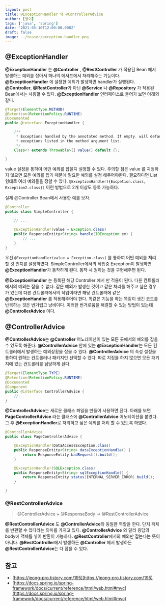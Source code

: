 ```yaml
---
layout: post
title: @ExceptionHandler 와 @ControllerAdvice
author: [영이]
tags: ['java', 'spring']
date: "2021-05-10T12:00:00.000Z"
draft: false
image: ../teaser/exception-handler.png
---
```


## @ExceptionHandler

**@ExceptionHandler** 는 **@Controller** , **@RestController** 가 적용된 Bean 에서 발생하는 예외를 잡아서 하나의 메서드에서 처리해주는 기능이다. **@ExceptiionHandler** 에 설정한 예외가 발생하면 handler가 실행된다. **@Controller**, **@RestController**가 아닌 **@Service** 나 **@Repository** 가 적용된 Bean에서는 사용할 수 없다. **@ExceptionHandler** 인터페이스로 들어가 보면 아래와 같다.

```java
@Target(ElementType.METHOD)
@Retention(RetentionPolicy.RUNTIME)
@Documented
public @interface ExceptionHandler {

	/**
	 * Exceptions handled by the annotated method. If empty, will default to any
	 * exceptions listed in the method argument list.
	 */
	Class<? extends Throwable>[] value() default {};

}
```

value 설정을 통하여 어떤 예외를 잡을지 설정할 수 있다. 주의할 점은 value 를 지정하지 않으면 모든 예외를 잡기 때문에 필요한 예외를 설정 해주어야한다. 필요하다면 List형태로 여러 예외들을 정할 수 있다. `@ExceptionHandler({Excpetion.class, Exception2.class})` 이런 방법으로 2개 이상도 등록 가능하다.

실제 @Controller Bean에서 사용한 예를 보자.

```java
@Controller
public class SimpleController {

    // ...

    @ExceptionHandler(value = Exception.class)
    public ResponseEntity<String> handle(IOException ex) {
        // ...
    }
}
```

우선 `@ExceptionHandler(value = Exception.class)` 를 통하여 어떤 예외를 처리 할 것 인지를 설정하였다. SimpleController에서의 작업중 Exception이 발생하면 **@ExceptionHandler**가 동작하게 된다. 동작 시 원하는 것을 구현해주면 된다.

**@ExceptionHandler** 는 등록된 해당 Controller 에서 만 적용이 된다. 다른 컨트롤러에서의 예외는 잡을 수 없다. 같은 예외가 발생한 것이고 같은 처리를 해주고 싶은 경우가 있는데 다른 컨트롤러에서의 작업이라면 해당 컨트롤러에 같은 **@ExceptionHandler** 를 적용해주어야 한다. 똑같은 기능을 하는 똑같이 생긴 코드를 반복하는 것은 번거럽고 낭비이다. 이러한 번거로움을 해결할 수 있는 방법이 있는데 **@ControllerAdvice** 이다.

## @ControllerAdvice

**@ControllerAdvice**는 **@Controller** 어노테이션이 있는 모든 곳에서의 예외를 잡을 수 있도록 해준다. **@ControllerAdvice** 안에 있는 **@ExceptionHandler**는 모든 컨트롤러에서 발생하는 예외상황을 잡을 수 있다. **@ControllerAdvice** 의 속성 설정을 통하여 원하는 컨트롤러나 패키지만 선택할 수 있다. 따로 지정을 하지 않으면 모든 패키지에 있는 컨트롤러를 담당하게 된다.

```java
@Target(ElementType.TYPE)
@Retention(RetentionPolicy.RUNTIME)
@Documented
@Component
public @interface ControllerAdvice {
	//...
}
```

**@ControllerAdvice**는 새로운 클래스 파일을 만들어 사용하면 된다. 아래를 보면 **PageControllerAdvice** 라는 클래스에 **@ControllerAdvice** 어노테이션을 붙였다. 그 후 **@ExceptionHandler**로 처리하고 싶은 예외를 처리 할 수 있도록 하였다.

```java
@ControllerAdvice
public class PageControllerAdvice {

    @ExceptionHandler(DataAccessException.class)
    public ResponseEntity<String> dataExceptionHandle() {
        return ResponseEntity.badRequest().build();
    }

    @ExceptionHandler(SQLException.class)
    public ResponseEntity<String> sqlExceptionHandle() {
        return ResponseEntity.status(INTERNAL_SERVER_ERROR).build();
    }

}
```

### @RestControllerAdvice

> @ControllerAdvice + @ResponseBody → @RestControllerAdvice

**@RestControllerAdvice** 도 **@ControllerAdvice**와 동일한 역할을 한다. 단지 객체를 반환할 수 있다라는 의미를 가지고 있다. **@ControllerAdvice** 와 달리 응답의 body에 객체를 넣어 반환이 가능하다. **@RestController**에서의 예외만 잡는다는 뜻이 아니다. **@RestController**에서 발생하든 **@Controller** 에서 발생하든 **@RestControllerAdvice**는 다 잡을 수 있다.

## 참고

- [https://jeong-pro.tistory.com/195](https://jeong-pro.tistory.com/195)
- [https://docs.spring.io/spring-framework/docs/current/reference/html/web.html#mvc](https://docs.spring.io/spring-framework/docs/current/reference/html/web.html#mvc)
